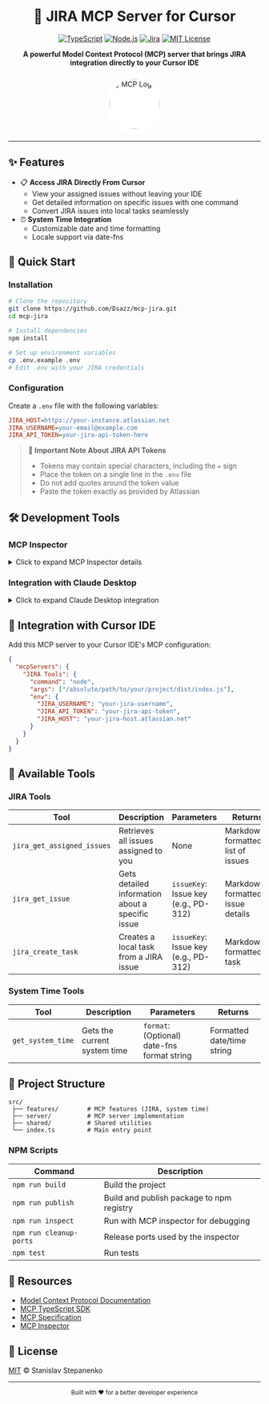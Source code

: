 <div align="center">

# 🔗 JIRA MCP Server for Cursor

[![TypeScript](https://img.shields.io/badge/TypeScript-007ACC?style=for-the-badge&logo=typescript&logoColor=white)](https://www.typescriptlang.org/)
[![Node.js](https://img.shields.io/badge/Node.js-339933?style=for-the-badge&logo=nodedotjs&logoColor=white)](https://nodejs.org/)
[![Jira](https://img.shields.io/badge/Jira-0052CC?style=for-the-badge&logo=Jira&logoColor=white)](https://www.atlassian.com/software/jira)
[![MIT License](https://img.shields.io/badge/License-MIT-green.svg?style=for-the-badge)](https://opensource.org/licenses/MIT)

<p align="center">
  <b>A powerful Model Context Protocol (MCP) server that brings JIRA integration directly to your Cursor IDE</b>
</p>

<p align="center">
  <a href="https://modelcontextprotocol.io">
    <img src="https://spec.modelcontextprotocol.io/favicon.ico" alt="MCP Logo" width="100" style="background-color: white; padding: 10px; border-radius: 50%;" />
  </a>
</p>

</div>

---

## ✨ Features

- 📋 **Access JIRA Directly From Cursor**
  - View your assigned issues without leaving your IDE
  - Get detailed information on specific issues with one command
  - Convert JIRA issues into local tasks seamlessly
- ⏰ **System Time Integration**
  - Customizable date and time formatting
  - Locale support via date-fns

## 🚀 Quick Start

### Installation

```bash
# Clone the repository
git clone https://github.com/Dsazz/mcp-jira.git
cd mcp-jira

# Install dependencies
npm install

# Set up environment variables
cp .env.example .env
# Edit .env with your JIRA credentials
```

### Configuration

Create a `.env` file with the following variables:

```ini
JIRA_HOST=https://your-instance.atlassian.net
JIRA_USERNAME=your-email@example.com
JIRA_API_TOKEN=your-jira-api-token-here
```

> **🔑 Important Note About JIRA API Tokens**
>
> - Tokens may contain special characters, including the `=` sign
> - Place the token on a single line in the `.env` file
> - Do not add quotes around the token value
> - Paste the token exactly as provided by Atlassian

## 🛠️ Development Tools

### MCP Inspector

<details>
<summary>Click to expand MCP Inspector details</summary>

The MCP Inspector is a powerful tool for testing and debugging your MCP server.

```bash
# Run the inspector (no separate build step needed)
npm run inspect
```

The inspector automatically:

- Loads environment variables from `.env`
- Cleans up occupied ports (5175, 3002)
- Builds the project when needed
- Starts the MCP server with your configuration
- Launches the inspector UI

Visit the inspector at http://localhost:5175?proxyPort=3002

If you encounter port conflicts:

```bash
npm run cleanup-ports
```

#### Debugging with the Inspector

The inspector UI allows you to:

- View all available MCP capabilities
- Execute tools and examine responses
- Analyze the JSON communication
- Test with different parameters

For more details, see the [MCP Inspector GitHub repository](https://github.com/modelcontextprotocol/inspector).

</details>

### Integration with Claude Desktop

<details>
<summary>Click to expand Claude Desktop integration</summary>

Test your MCP server directly with Claude:

1. Build and run your server:

   ```bash
   npm run build
   node dist/index.js
   ```

2. Configure Claude Desktop:

   ```bash
   nano ~/Library/Application\ Support/Claude/claude_desktop_config.json
   ```

3. Add the MCP configuration:

   ```json
   {
     "mcpServers": {
       "JIRA Tools": {
         "command": "node",
         "args": ["/absolute/path/to/your/project/dist/index.js"],
         "env": {
           "JIRA_USERNAME": "your-jira-username",
           "JIRA_API_TOKEN": "your-jira-api-token",
           "JIRA_HOST": "your-jira-host.atlassian.net"
         }
       }
     }
   }
   ```

4. Restart Claude Desktop and test with:
   ```
   What time is it right now?
   ```
   or
   ```
   Show me my assigned JIRA issues.
   ```

</details>

## 🔌 Integration with Cursor IDE

Add this MCP server to your Cursor IDE's MCP configuration:

```json
{
  "mcpServers": {
    "JIRA Tools": {
      "command": "node",
      "args": ["/absolute/path/to/your/project/dist/index.js"],
      "env": {
        "JIRA_USERNAME": "your-jira-username",
        "JIRA_API_TOKEN": "your-jira-api-token",
        "JIRA_HOST": "your-jira-host.atlassian.net"
      }
    }
  }
}
```

## 🧰 Available Tools

### JIRA Tools

| Tool                       | Description                                      | Parameters                           | Returns                           |
| -------------------------- | ------------------------------------------------ | ------------------------------------ | --------------------------------- |
| `jira_get_assigned_issues` | Retrieves all issues assigned to you             | None                                 | Markdown-formatted list of issues |
| `jira_get_issue`           | Gets detailed information about a specific issue | `issueKey`: Issue key (e.g., PD-312) | Markdown-formatted issue details  |
| `jira_create_task`         | Creates a local task from a JIRA issue           | `issueKey`: Issue key (e.g., PD-312) | Markdown-formatted task           |

### System Time Tools

| Tool              | Description                  | Parameters                                  | Returns                    |
| ----------------- | ---------------------------- | ------------------------------------------- | -------------------------- |
| `get_system_time` | Gets the current system time | `format`: (Optional) date-fns format string | Formatted date/time string |

## 📁 Project Structure

```
src/
 ├── features/        # MCP features (JIRA, system time)
 ├── server/          # MCP server implementation
 ├── shared/          # Shared utilities
 └── index.ts         # Main entry point
```

### NPM Scripts

| Command                 | Description                               |
| ----------------------- | ----------------------------------------- |
| `npm run build`         | Build the project                         |
| `npm run publish`       | Build and publish package to npm registry |
| `npm run inspect`       | Run with MCP inspector for debugging      |
| `npm run cleanup-ports` | Release ports used by the inspector       |
| `npm test`              | Run tests                                 |

## 📘 Resources

- [Model Context Protocol Documentation](https://modelcontextprotocol.io)
- [MCP TypeScript SDK](https://github.com/modelcontextprotocol/typescript-sdk)
- [MCP Specification](https://spec.modelcontextprotocol.io/specification/)
- [MCP Inspector](https://github.com/modelcontextprotocol/inspector)

## 📄 License

[MIT](LICENSE) © Stanislav Stepanenko

---

<div align="center">
  <sub>Built with ❤️ for a better developer experience</sub>
</div>
